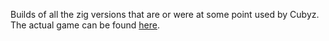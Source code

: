 Builds of all the zig versions that are or were at some point used by Cubyz.
The actual game can be found [here](https://github.com/PixelGuys/Cubyz).
